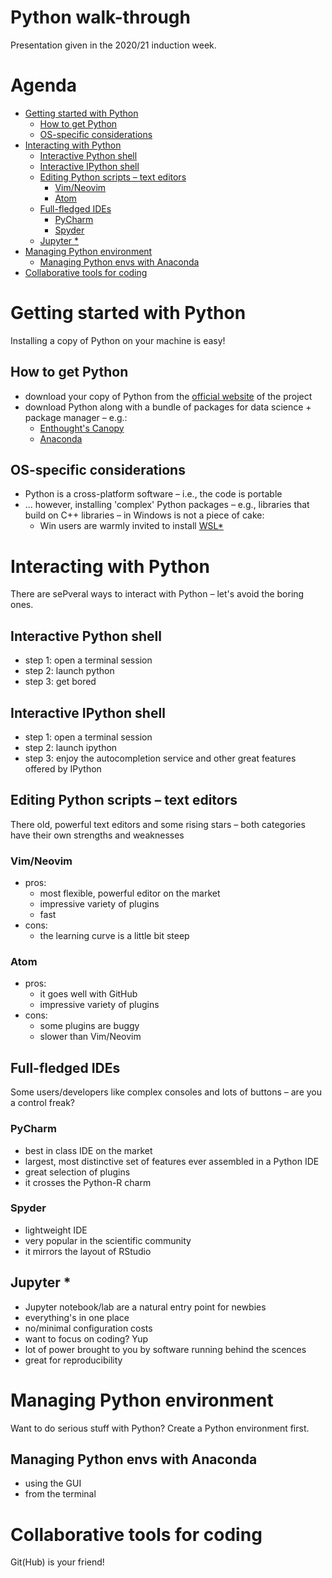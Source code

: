 # Python walk-through

Presentation given in the 2020/21 induction week.

# Agenda

<!-- vim-markdown-toc GFM -->

* [Getting started with Python](#getting-started-with-python)
    * [How to get Python](#how-to-get-python)
    * [OS-specific considerations](#os-specific-considerations)
* [Interacting with Python](#interacting-with-python)
    * [Interactive Python shell](#interactive-python-shell)
    * [Interactive IPython shell](#interactive-ipython-shell)
    * [Editing Python scripts – text editors](#editing-python-scripts--text-editors)
        * [Vim/Neovim](#vimneovim)
        * [Atom](#atom)
    * [Full-fledged IDEs](#full-fledged-ides)
        * [PyCharm](#pycharm)
        * [Spyder](#spyder)
    * [Jupyter *](#jupyter-)
* [Managing Python environment](#managing-python-environment)
    * [Managing Python envs with Anaconda](#managing-python-envs-with-anaconda)
* [Collaborative tools for coding](#collaborative-tools-for-coding)

<!-- vim-markdown-toc -->

# Getting started with Python

Installing a copy of Python on your machine is easy!

## How to get Python

+ download your copy of Python from the [official website](https://www.python.org/downloads/) of the project
+ download Python along with a bundle of packages for data science + package manager – e.g.:
  - [Enthought's Canopy](https://www.enthought.com/)
  - [Anaconda](https://www.anaconda.com/)

## OS-specific considerations

+ Python is a cross-platform software – i.e., the code is portable
+ ... however, installing 'complex' Python packages – e.g., libraries that build on C++ 
  libraries – in Windows is not a piece of cake:
  - Win users are warmly invited to install [WSL*](https://docs.microsoft.com/en-us/windows/wsl/install-win10)

# Interacting with Python

There are sePveral ways to interact with Python – let's avoid the boring ones.

## Interactive Python shell

+ step 1: open a terminal session
+ step 2: launch python
+ step 3: get bored

## Interactive IPython shell

+ step 1: open a terminal session
+ step 2: launch ipython
+ step 3: enjoy the autocompletion service and other great features offered by IPython

## Editing Python scripts – text editors

There old, powerful text editors and some rising stars – both categories have
their own strengths and weaknesses

### Vim/Neovim

+ pros:
  + most flexible, powerful editor on the market
  + impressive variety of plugins
  + fast
+ cons:
  + the learning curve is a little bit steep

### Atom

+ pros:
  + it goes well with GitHub
  + impressive variety of plugins
+ cons:
  + some plugins are buggy
  + slower than Vim/Neovim

## Full-fledged IDEs

Some users/developers like complex consoles and lots of buttons – are you a control
freak?


### PyCharm

+ best in class IDE on the market
+ largest, most distinctive set of features ever assembled in a Python IDE
+ great selection of plugins
+ it crosses the Python-R charm

### Spyder

+ lightweight IDE
+ very popular in the scientific community
+ it mirrors the layout of RStudio

## Jupyter *

+ Jupyter notebook/lab are a natural entry point for newbies
+ everything's in one place
+ no/minimal configuration costs
+ want to focus on coding? Yup
+ lot of power brought to you by software running behind the scences
+ great for reproducibility

# Managing Python environment

Want to do serious stuff with Python? Create a Python environment first.

## Managing Python envs with Anaconda

+ using the GUI
+ from the terminal

# Collaborative tools for coding

Git(Hub) is your friend!
